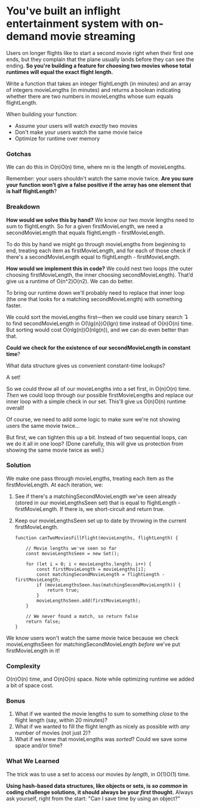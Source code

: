 # You've built an inflight entertainment system with on-demand movie streaming

Users on longer flights like to start a second movie right when their first one ends, but they complain that the plane usually lands before they can see the ending.  **So you're building a feature for choosing two movies whose total runtimes will equal the exact flight length.**

Write a  function  that takes an integer  flightLength  (in minutes) and  an array  of integers  movieLengths  (in minutes) and returns a boolean indicating whether there are two numbers in  movieLengths  whose sum equals  flightLength.

When building your  function:

-   Assume your users will watch  _exactly_  two movies
-   Don't make your users watch the same movie twice
-   Optimize for runtime over memory

### Gotchas

We can do this in  O(n)O(n)  time, where  nn  is the length of  movieLengths.

Remember: your users shouldn't watch the same movie twice.  **Are you sure your  function  won’t give a false positive if the  array  has one element that is half  flightLength**?

### Breakdown

**How would we solve this by hand?**  We know our two movie lengths need to sum to  flightLength. So for a given  firstMovieLength, we need a  secondMovieLength  that equals  flightLength  -  firstMovieLength.

To do this by hand we might go through  movieLengths  from beginning to end, treating each item as  firstMovieLength, and for each of those check if there's a  secondMovieLength  equal to  flightLength  -  firstMovieLength.

**How would we implement this in code?**  We could nest two loops (the outer choosing  firstMovieLength, the inner choosing  secondMovieLength). That’d give us a runtime of  O(n^2)O(n2). We can do better.

To bring our runtime down we'll probably need to replace that inner loop (the one that looks for a matching  secondMovieLength) with something faster.

We could sort the  movieLengths  first—then we could use  binary search  ↴ to find  secondMovieLength  in  O(\lg{n})O(lgn)  time instead of  O(n)O(n)  time. But sorting would cost  O(nlg(n))O(nlg(n)), and we can do even better than that.

**Could we check for the existence of our  secondMovieLength  in constant time**?

What data structure gives us convenient constant-time lookups?

A set!

So we could throw all of our  movieLengths  into  a set  first, in  O(n)O(n)  time.  _Then_  we could loop through our possible  firstMovieLengths and replace our inner loop with a simple check in our  set. This'll give us  O(n)O(n)  runtime overall!

Of course, we need to add some logic to make sure we're not showing users the same movie twice...

But first, we can tighten this up a bit. Instead of two sequential loops, can we do it all in one loop? (Done carefully, this will give us protection from showing the same movie twice as well.)

### Solution

We make one pass through  movieLengths, treating each item as the  firstMovieLength. At each iteration, we:

1.  See if there's a  matchingSecondMovieLength  we've seen already (stored in our  movieLengthsSeen  set) that is equal to  flightLength  -  firstMovieLength. If there is, we short-circuit and return  true.
2.  Keep our  movieLengthsSeen  set  up to date by throwing in the current  firstMovieLength.

	    function canTwoMoviesFillFlight(movieLengths, flightLength) {
    
	    	// Movie lengths we've seen so far
	    	const movieLengthsSeen = new Set();
    
	    	for (let i = 0; i < movieLengths.length; i++) {
		    	const firstMovieLength = movieLengths[i];
		    	const matchingSecondMovieLength = flightLength - firstMovieLength;
		    	if (movieLengthsSeen.has(matchingSecondMovieLength)) {
			    	return true;
		    	} 
		    	movieLengthsSeen.add(firstMovieLength);
	    	}
	    
	    	// We never found a match, so return false
	    	return false;
    	}

We know users won't watch the same movie twice because we check  movieLengthsSeen  for  matchingSecondMovieLength  _before_  we've put  firstMovieLength  in it!

### Complexity

O(n)O(n)  time, and  O(n)O(n)  space. Note while optimizing runtime we added a bit of space cost.

### Bonus

1.  What if we wanted the movie lengths to sum to something  _close_  to the flight length (say, within 20 minutes)?
2.  What if we wanted to fill the flight length as nicely as possible with  _any_  number of movies (not just 2)?
3.  What if we knew that  movieLengths  was  _sorted_? Could we save some space and/or time?

### What We Learned

The trick was to use  a set  to access our movies  _by length_, in  O(1)O(1)  time.

**Using hash-based data structures, like  objects or sets, is  _so common_  in coding challenge solutions, it should always be your  _first_  thought.**  Always ask yourself, right from the start: "Can I save time by using  an object?"
